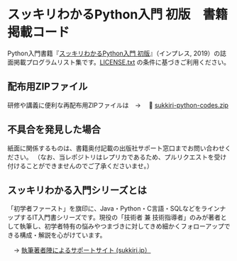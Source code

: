 # スッキリわかるPython入門 初版　書籍掲載コード

Python入門書籍『[スッキリわかるPython入門 初版](https://sukkiri.jp/books/sukkiri_python)』（インプレス, 2019）の誌面掲載プログラムリスト集です。[LICENSE.txt](https://github.com/miyabilink/sukkiri-python-codes/raw/main/LICENSE.txt) の条件に基づきご利用ください。  

## 配布用ZIPファイル
研修や講義に便利な再配布用ZIPファイルは　→ 　🎁 [sukkiri-python-codes.zip](https://github.com/miyabilink/sukkiri-python-codes/releases/latest/download/sukkiri-python-codes.zip)

## 不具合を発見した場合
紙面に関係するものは、書籍奥付記載の出版社サポート窓口までお問い合わせください。
（なお、当レポジトリはレプリカであるため、プルリクエストを受け付けることができませんのでご了承くださいませ。）

## スッキリわかる入門シリーズとは
「初学者ファースト」を旗印に、Java・Python・C言語・SQLなどをラインナップするIT入門書シリーズです。現役の「技術者 兼 技術指導者」のみが著者として執筆し、初学者特有の悩みやつまづきに対してきめ細かくフォローアップできる構成・解説を心がけています。

　→ [執筆著者陣によるサポートサイト (sukkiri.jp）](https://sukkiri.jp/)
